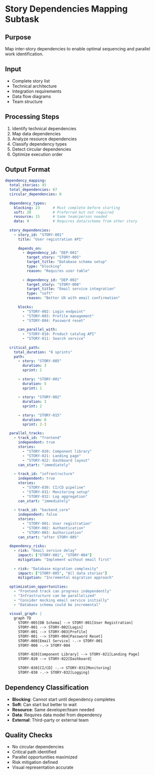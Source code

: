 # Story Dependencies Mapping Subtask

## Purpose
Map inter-story dependencies to enable optimal sequencing and parallel work identification.

## Input
- Complete story list
- Technical architecture
- Integration requirements
- Data flow diagrams
- Team structure

## Processing Steps
1. Identify technical dependencies
2. Map data dependencies
3. Analyze resource dependencies
4. Classify dependency types
5. Detect circular dependencies
6. Optimize execution order

## Output Format
```yaml
dependency_mapping:
  total_stories: 45
  total_dependencies: 67
  circular_dependencies: 0
  
  dependency_types:
    blocking: 23      # Must complete before starting
    soft: 20          # Preferred but not required
    resource: 15      # Same team/person needed
    data: 9           # Requires data/schema from other story
    
  story_dependencies:
    - story_id: "STORY-001"
      title: "User registration API"
      
      depends_on:
        - dependency_id: "DEP-001"
          target_story: "STORY-005"
          target_title: "Database schema setup"
          type: "blocking"
          reason: "Requires user table"
          
        - dependency_id: "DEP-002"
          target_story: "STORY-008"
          target_title: "Email service integration"
          type: "soft"
          reason: "Better UX with email confirmation"
          
      blocks:
        - "STORY-002: Login endpoint"
        - "STORY-003: Profile management"
        - "STORY-004: Password reset"
        
      can_parallel_with:
        - "STORY-010: Product catalog API"
        - "STORY-011: Search service"
        
  critical_path:
    total_duration: "8 sprints"
    path:
      - story: "STORY-005"
        duration: 3
        sprint: 1
        
      - story: "STORY-001"
        duration: 5
        sprint: 1
        
      - story: "STORY-002"
        duration: 3
        sprint: 2
        
      - story: "STORY-015"
        duration: 8
        sprint: 2-3
        
  parallel_tracks:
    - track_id: "frontend"
      independent: true
      stories:
        - "STORY-020: Component library"
        - "STORY-021: Landing page"
        - "STORY-022: Dashboard layout"
      can_start: "immediately"
      
    - track_id: "infrastructure"
      independent: true
      stories:
        - "STORY-030: CI/CD pipeline"
        - "STORY-031: Monitoring setup"
        - "STORY-032: Log aggregation"
      can_start: "immediately"
      
    - track_id: "backend_core"
      independent: false
      stories:
        - "STORY-001: User registration"
        - "STORY-002: Authentication"
        - "STORY-003: Authorization"
      can_start: "after STORY-005"
      
  dependency_risks:
    - risk: "Email service delay"
      impact: ["STORY-001", "STORY-004"]
      mitigation: "Implement without email first"
      
    - risk: "Database migration complexity"
      impact: ["STORY-005", "All data stories"]
      mitigation: "Incremental migration approach"
      
  optimization_opportunities:
    - "Frontend track can progress independently"
    - "Infrastructure can be parallelized"
    - "Consider mocking email service initially"
    - "Database schema could be incremental"
    
  visual_graph: |
    graph TD
      STORY-005[DB Schema] --> STORY-001[User Registration]
      STORY-001 --> STORY-002[Login]
      STORY-001 --> STORY-003[Profile]
      STORY-001 --> STORY-004[Password Reset]
      STORY-008[Email Service] -.-> STORY-001
      STORY-008 -.-> STORY-004
      
      STORY-020[Component Library] --> STORY-021[Landing Page]
      STORY-020 --> STORY-022[Dashboard]
      
      STORY-030[CI/CD] -.-> STORY-031[Monitoring]
      STORY-030 -.-> STORY-032[Logging]
```

## Dependency Classification
- **Blocking**: Cannot start until dependency completes
- **Soft**: Can start but better to wait
- **Resource**: Same developer/team needed
- **Data**: Requires data model from dependency
- **External**: Third-party or external team

## Quality Checks
- No circular dependencies
- Critical path identified
- Parallel opportunities maximized
- Risk mitigation defined
- Visual representation accurate